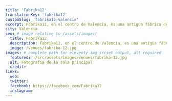 ```yaml
---
title: 'Fabrika12'
translationKey: 'fabrika12'
customSlug: 'fabrika12-valencia'
excerpt: Fabrika12, en el centro de Valencia, es una antigua fábrica de zapatos que ha sido restaurada con mimo y respeto para acoger talleres, conciertos y otras muchas actividades creativas.
city: Valencia
seo: # image relative to /assets/images/
  title: Fabrika12
  description: Fabrika12, en el centro de Valencia, es una antigua fábrica de zapatos que ha sido restaurada con mimo y respeto para acoger talleres, conciertos y otras muchas actividades creativas.
  image: /venues/fabrika-12.jpg
images: # complete path for eleventy img srcset output, alt required
  featured: ./src/assets/images/venues/fabrika-12.jpg
  alt: Fotografía de la sala principal
  credit:
links:
  web:
  twitter:
  facebook: https://facebook.com/Fabrika12
  instagram:
---
```

